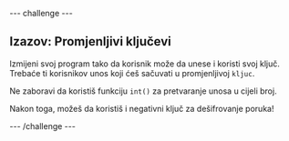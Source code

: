 \--- challenge \---

## Izazov: Promjenljivi ključevi

Izmijeni svoj program tako da korisnik može da unese i koristi svoj ključ. Trebaće ti korisnikov unos koji ćeš sačuvati u promjenljivoj `kljuc`.

Ne zaboravi da koristiš funkciju `int()` za pretvaranje unosa u cijeli broj.

Nakon toga, možeš da koristiš i negativni ključ za dešifrovanje poruka!

\--- /challenge \---